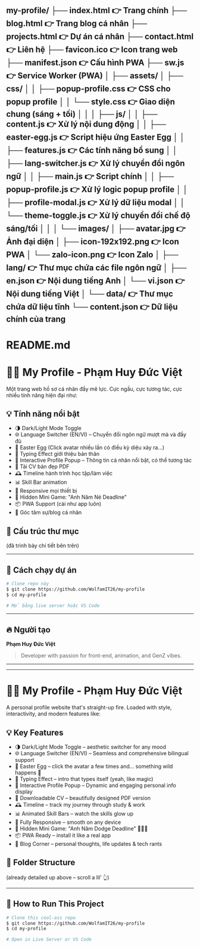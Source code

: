 my-profile/
├── index.html                👉 Trang chính
├── blog.html                 👉 Trang blog cá nhân
├── projects.html             👉 Dự án cá nhân
├── contact.html              👉 Liên hệ
├── favicon.ico               👉 Icon trang web
├── manifest.json             👉 Cấu hình PWA
├── sw.js                     👉 Service Worker (PWA)
│
├── assets/
│   ├── css/
│   │   ├── popup-profile.css 👉 CSS cho popup profile
│   │   └── style.css         👉 Giao diện chung (sáng + tối)
│   │
│   ├── js/
│   │   ├── content.js        👉 Xử lý nội dung động
│   │   ├── easter-egg.js     👉 Script hiệu ứng Easter Egg
│   │   ├── features.js       👉 Các tính năng bổ sung
│   │   ├── lang-switcher.js  👉 Xử lý chuyển đổi ngôn ngữ
│   │   ├── main.js           👉 Script chính
│   │   ├── popup-profile.js  👉 Xử lý logic popup profile
│   │   ├── profile-modal.js  👉 Xử lý dữ liệu modal
│   │   └── theme-toggle.js   👉 Xử lý chuyển đổi chế độ sáng/tối
│   │
│   └── images/
│       ├── avatar.jpg        👉 Ảnh đại diện
│       ├── icon-192x192.png   👉 Icon PWA
│       └── zalo-icon.png     👉 Icon Zalo
│
├── lang/                     👉 Thư mục chứa các file ngôn ngữ
│   ├── en.json               👉 Nội dung tiếng Anh
│   └── vi.json               👉 Nội dung tiếng Việt
│
└── data/                     👉 Thư mục chứa dữ liệu tĩnh
    └── content.json          👉 Dữ liệu chính của trang
------------------------------------------------------------------------------------

README.md
=========

# 👨‍💻 My Profile - Phạm Huy Đức Việt

Một trang web hồ sơ cá nhân đầy mê lực. Cực ngầu, cực tương tác, cực nhiều tính năng hiện đại như:

## 💡 Tính năng nổi bật
- 🌗 Dark/Light Mode Toggle
- 🌐 Language Switcher (EN/VI) – Chuyển đổi ngôn ngữ mượt mà và đầy đủ
- 🥚 Easter Egg (Click avatar nhiều lần có điều kỳ diệu xảy ra...)
- 🎉 Typing Effect giới thiệu bản thân
- 💬 Interactive Profile Popup – Thông tin cá nhân nổi bật, có thể tương tác
- 📃 Tải CV bản đẹp PDF
- 🕰️ Timeline hành trình học tập/làm việc
- 📊 Skill Bar animation
- 📱 Responsive mọi thiết bị
- 🧩 Hidden Mini Game: "Anh Năm Né Deadline"
- 📦 PWA Support (cài như app luôn)
- 💬 Góc tâm sự/blog cá nhân

## 📁 Cấu trúc thư mục
(đã trình bày chi tiết bên trên)

---

## 🚀 Cách chạy dự án
```bash
# Clone repo này
$ git clone https://github.com/WolfamIT26/my-profile
$ cd my-profile

# Mở bằng live server hoặc VS Code
```

---

## 🔥 Người tạo
**Phạm Huy Đức Việt**
> Developer with passion for front-end, animation, and GenZ vibes.
---
------------------------------------------------------------------------------------
# 👨‍💻 My Profile - Phạm Huy Đức Việt

A personal profile website that's straight-up fire. Loaded with style, interactivity, and modern features like:

## 💡 Key Features
- 🌗 Dark/Light Mode Toggle – aesthetic switcher for any mood
- 🌐 Language Switcher (EN/VI) – Seamless and comprehensive bilingual support
- 🥚 Easter Egg – click the avatar a few times and... something wild happens 👀
- 🎉 Typing Effect – intro that types itself (yeah, like magic)
- 💬 Interactive Profile Popup – Dynamic and engaging personal info display
- 📃 Downloadable CV – beautifully designed PDF version
- 🕰️ Timeline – track my journey through study & work
- 📊 Animated Skill Bars – watch the skills glow up
- 📱 Fully Responsive – smooth on any device
- 🧩 Hidden Mini Game: "Anh Năm Dodge Deadline" 🏃‍♂️💨
- 📦 PWA Ready – install it like a real app
- 💬 Blog Corner – personal thoughts, life updates & tech rants

## 📁 Folder Structure
(already detailed up above – scroll a lil' 👆)

---

## 🚀 How to Run This Project
```bash
# Clone this cool-ass repo
$ git clone https://github.com/WolfamIT26/my-profile
$ cd my-profile

# Open in Live Server or VS Code